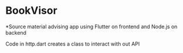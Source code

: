 # BookVisor

*Source material advising app using Flutter on frontend and Node.js on backend

Code in http.dart creates a class to interact with out API
